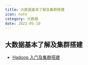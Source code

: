 ```yaml
---
title: 大数据基本了解及集群搭建
icon: note
category: 大数据
date: 2022-05-10
---
```


## 大数据基本了解及集群搭建
- [Hadoop 入门及集群搭建](hadoop-base.md)